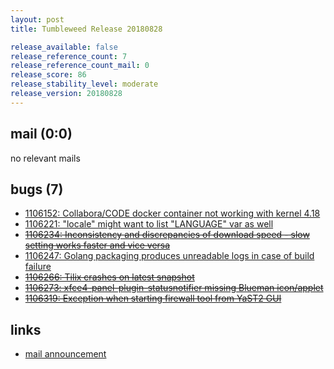 ```yaml
---
layout: post
title: Tumbleweed Release 20180828

release_available: false
release_reference_count: 7
release_reference_count_mail: 0
release_score: 86
release_stability_level: moderate
release_version: 20180828
---
```


## mail (0:0)

no relevant mails

## bugs (7)

<!--more-->

- [1106152: Collabora/CODE docker container not working with kernel 4.18](https://bugzilla.opensuse.org/show_bug.cgi?id=1106152)
- [1106221: "locale" might want to list "LANGUAGE" var as well](https://bugzilla.opensuse.org/show_bug.cgi?id=1106221)
- ~~[1106234: Inconsistency and discrepancies of download speed - slow setting works faster and vice versa](https://bugzilla.opensuse.org/show_bug.cgi?id=1106234)~~
- [1106247: Golang packaging produces unreadable logs in case of build failure](https://bugzilla.opensuse.org/show_bug.cgi?id=1106247)
- ~~[1106266: Tilix crashes on latest snapshot](https://bugzilla.opensuse.org/show_bug.cgi?id=1106266)~~
- ~~[1106273: xfce4-panel-plugin-statusnotifier missing Blueman icon/applet](https://bugzilla.opensuse.org/show_bug.cgi?id=1106273)~~
- ~~[1106319: Exception when starting firewall tool from YaST2 GUI](https://bugzilla.opensuse.org/show_bug.cgi?id=1106319)~~



## links

- [mail announcement](https://lists.opensuse.org/opensuse-factory/2018-08/msg00330.html)
